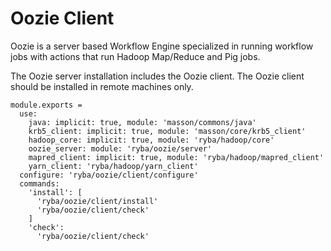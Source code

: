 
# Oozie Client

Oozie is a server based Workflow Engine specialized in running workflow jobs
with actions that run Hadoop Map/Reduce and Pig jobs.

The Oozie server installation includes the Oozie client. The Oozie client should
be installed in remote machines only.

    module.exports =
      use:
        java: implicit: true, module: 'masson/commons/java'
        krb5_client: implicit: true, module: 'masson/core/krb5_client'
        hadoop_core: implicit: true, module: 'ryba/hadoop/core'
        oozie_server: module: 'ryba/oozie/server'
        mapred_client: implicit: true, module: 'ryba/hadoop/mapred_client'
        yarn_client: 'ryba/hadoop/yarn_client'
      configure: 'ryba/oozie/client/configure'
      commands:
        'install': [
          'ryba/oozie/client/install'
          'ryba/oozie/client/check'
        ]
        'check':
          'ryba/oozie/client/check'
